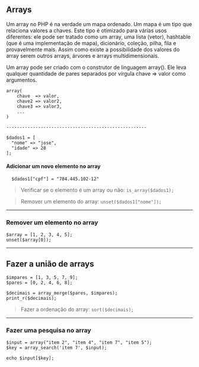 ## Arrays

Um array no PHP é na verdade um mapa ordenado. Um mapa é um tipo que relaciona valores a chaves. Este tipo é otimizado para várias usos diferentes: ele pode ser tratado como um array, uma lista (vetor), hashtable (que é uma implementação de mapa), dicionário, coleção, pilha, fila e provavelmente mais. Assim como existe a possibilidade dos valores do array serem outros arrays, árvores e arrays multidimensionais.

Um array pode ser criado com o construtor de linguagem array(). Ele leva qualquer quantidade de pares separados por vírgula chave => valor como argumentos.



```
array(
    chave  => valor,
    chave2 => valor2,
    chave3 => valor3,
    ...
)

-----------------------------------------------------

$dados1 = [
  "nome" => "jose",
  "idade" => 28
];

```

#### Adicionar um novo elemento no array

```
  $dados1["cpf"] = "784.445.102-12"
```

>Verificar se o elemento é um array ou não: ```is_array($dados1);```

>Remover um elemento do array: ```unset($dados1["nome"]);```


<hr>


### Remover um elemento no array
```
$array = [1, 2, 3, 4, 5];
unset($array[0]);
```

<hr>

## Fazer a união de arrays
```
$impares = [1, 3, 5, 7, 9];
$pares = [0, 2, 4, 6, 8];

$decimais = array_merge($pares, $impares);
print_r($decimais);

```

>Fazer a ordenação do array: ``` sort($decimais); ```

<hr>


### Fazer uma pesquisa no array

```
$input = array("item 2", "item 4", "item 7", "item 5");
$key = array_search('item 7', $input);

echo $input[$key];

```
